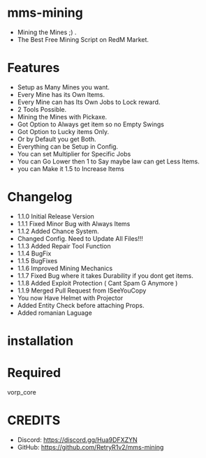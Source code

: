 # mms-mining

- Mining the Mines ;) .
- The Best Free Mining Script on RedM Market.

# Features

- Setup as Many Mines you want.
- Every Mine has its Own Items.
- Every Mine can has Its Own Jobs to Lock reward.
- 2 Tools Possible. 
- Mining the Mines with Pickaxe.
- Got Option to Always get item so no Empty Swings 
- Got Option to Lucky items Only.
- Or by Default you get Both.
- Everything can be Setup in Config.
- You can set Multiplier for Specific Jobs 
- You can Go Lower then 1 to Say maybe law can get Less Items.
- you can Make it 1.5 to Increase Items 

# Changelog

- 1.1.0 Initial Release Version
- 1.1.1 Fixed Minor Bug with Always Items
- 1.1.2 Added Chance System.
- Changed Config. Need to Update All Files!!!
- 1.1.3 Added Repair Tool Function
- 1.1.4 BugFix
- 1.1.5 BugFixes
- 1.1.6 Improved Mining Mechanics
- 1.1.7 Fixed Bug where it takes Durability if you dont get items.
- 1.1.8 Added Exploit Protection ( Cant Spam G Anymore )
- 1.1.9 Merged Pull Request from ISeeYouCopy
- You now Have Helmet with Projector
- Added Entity Check before attaching Props.
- Added romanian Laguage

# installation 



# Required

vorp_core


# CREDITS
- Discord: https://discord.gg/Hua9DFXZYN
- GitHub: https://github.com/RetryR1v2/mms-mining
